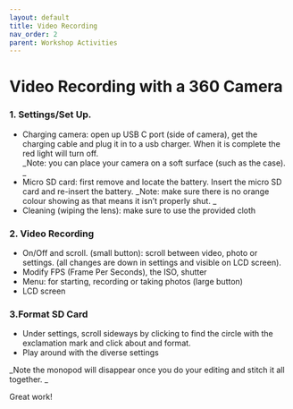 ```yaml
---
layout: default
title: Video Recording
nav_order: 2
parent: Workshop Activities
---
```


# Video Recording with a 360 Camera

### 1. Settings/Set Up. 
   - Charging camera: open up USB C port (side of camera), get the charging cable and plug it in to a usb charger. When it is complete the red light will turn off.  
_Note: you can place your camera on a soft surface (such as the case). _
   - Micro SD card: first remove and locate the battery. Insert the micro SD card and re-insert the battery.
_Note: make sure there is no orange colour showing as that means it isn’t properly shut. _
   - Cleaning (wiping the lens): make sure to use the provided cloth

### 2. Video Recording
   - On/Off and scroll. (small button): scroll between video, photo or settings. (all changes are down in settings and visible on LCD screen). 
   - Modify FPS (Frame Per Seconds), the ISO, shutter
   - Menu: for starting, recording or taking photos (large button)
   - LCD screen

### 3.Format SD Card 
   - Under settings, scroll sideways by clicking to find the circle with the exclamation mark and click about and format.
   - Play around with the diverse settings

_Note the monopod will disappear once you do your editing and stitch it all together. _

Great work!
